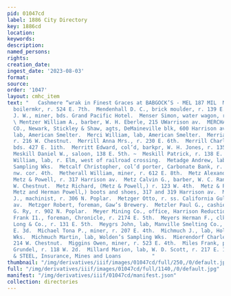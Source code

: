 ```yaml
---
pid: 01047cd
label: 1886 City Directory
key: 1886cd
location: 
keywords: 
description: 
named_persons: 
rights: 
creation_date: 
ingest_date: '2023-08-03'
format: 
source: 
order: '1047'
layout: cmhc_item
text: "   Cashmere “wrak in Finest Graces at BABGOCK’S - MEL 187 MIL  Melville Allen,
  boilermkr, r. 524 E. 7th.  Mendenhall D. C., brick moulder, r. 139 E. 15th.  Menken
  J. W., miner, bds. Grand Pacific Hotel.  Menser Simon, water wagon, r. 800 E. 5th.
  \ Mentzer William A., barber, W. H. Eberle, 215 UWarrison av.  MERCHANTS’ FIRE INSURANCE
  CO., Newark, Stickley & Shaw, agts, DeMaineville blk, 600 Harrison av.  Merci George,
  lab, American Smelter.  Merci William, lab, American Smelter.  Merriam Edward, teamster,
  r. 216 W. Chestnut.  Merrill Anna Mrs., r. 230 E. 6th.  Merrill Charles, miner,
  bds. 427 E. 1ith.  Merritt Edward, col’d, barkpr, W. H. Jones, r. 135 W. 2d.  .
  Meskill Daniel W., saloon, 138 E. 5th. ~  Meskill Patrick, r. 138 E. 5th.  Messier
  William, lab, r. Elm, west of railroad crossing.  Metadge Andrew, lab, Holden’s
  Sampling Wks.  Metcalf Christopher, col’d porter, Carbonate Bank, r. Harrison av.,
  nw. cor. 4th.  Metherall William, miner, r. 612 E. 8th.  Metz Alexander E., clk,
  Metz & Powell, r. 317 Harrison av.  Metz Calvin G., barber, W. C. Randolph, r. 132
  W. Chestnut.  Metz Richard, (Metz & Powell,) r. 123 W. 4th.  Metz & Powell, (Richard
  Metz and Herman Powell,) boots and shoes, 317 and 319 Harrison av.  Metzger George
  J., machinist, r. 306 N. Poplar.  Metzger Otto, r. ss. California Gulch, foot Harrison
  av.  Metzger Robert, foreman, Gaw’s Brewery.  Metzler Paul G., cashier, D. & R.
  G. Ry, r. 902 N. Poplar.  Meyer Mining Co., office, Harrison Reduction Works.  Meyer
  Frank I1., foreman, Chronicle, r. 2174 E. 5th.  Meyers Herman F., clk, Leibhardt,
  Long & Co., r. 131 E. 5th.  Meygrs John, lab, Manville Smelting Co., r. rear 134
  E. 3d.  Michael Tona P., miner, r. 207 E. 4th.  Michmuch J., lab, Holden’s Sampling
  Wks.  Michmuch Martin, lab, Wolden’s Sampling Wks.  Mierendorf Charles, saloon,
  214 W. Chestnut.  Miggins Owen, miner, r. 523 E. 4th.  Miles Frank, porter, A. F.
  Grundel, r. 118 W. 2d.  Millard Marion, lab, W. D. Scott, r. 217 E. 12th.  BUCK
  & STEEL, Insurance, Mines and Loans          "
thumbnail: "/img/derivatives/iiif/images/01047cd/full/250,/0/default.jpg"
full: "/img/derivatives/iiif/images/01047cd/full/1140,/0/default.jpg"
manifest: "/img/derivatives/iiif/01047cd/manifest.json"
collection: directories
---
```

